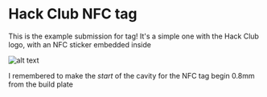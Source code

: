 # Hack Club NFC tag

This is the example submission for tag! It's a simple one with the Hack Club logo, with an NFC sticker embedded inside

![alt text](https://cloud-hort5iz6k-hack-club-bot.vercel.app/0image.png)

I remembered to make the *start* of the cavity for the NFC tag begin 0.8mm from the build plate

